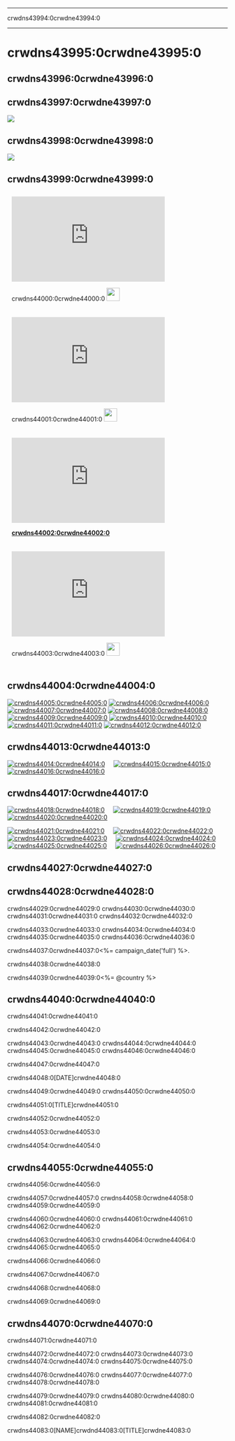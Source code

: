 * * *

crwdns43994:0crwdne43994:0

* * *

<div class="row">
  <h1 class="col-sm-12">
    crwdns43995:0crwdne43995:0
  </h1>
</div>

## crwdns43996:0crwdne43996:0

<a id="handouts"></a>

## crwdns43997:0crwdne43997:0

[![](<%= localized_file('/images/fit-250/one-pager.png') %>)](<%= localized_file('/files/hoc-one-pager.pdf') %>)

## crwdns43998:0crwdne43998:0

[![](<%= localized_file('/images/fit-250/schools-handout.png') %>)](<%= localized_file('/files/schools-handout.pdf') %>)

<a id="videos"></a>

## crwdns43999:0crwdne43999:0

<div style="float:left; padding:10px">
  <iframe width="350" height="195" src="https://www.youtubeeducation.com/embed/nKIu9yen5nc?iv_load_policy=3&rel=0&autohide=1&showinfo=0" frameborder="0" allowfullscreen></iframe>  
  <p>
    crwdns44000:0crwdne44000:0 <a href="https://dl.dropbox.com/sh/6sdjczibjih6x8s/Rjs8XgYNzr/Code-5-minute.mov?dl=1"><img src="/images/download.png" width="30px" /></a>
  </p>
</div>

<div style="float:left; padding:10px">
  <iframe width="350" height="195" src="https://www.youtubeeducation.com/embed/FC5FbmsH4fw?iv_load_policy=3&rel=0&autohide=1&showinfo=0" frameborder="0" allowfullscreen></iframe>  
  <p>
    crwdns44001:0crwdne44001:0 <a href="http://s3.amazonaws.com/cdo-videos/HoC-video-15mb.mp4"><img src="/images/download.png" width="30px" /></a>
  </p>
</div>

<div style='clear:both'>
</div>

<div style="float:left; padding:10px">
  <iframe width="350" height="195" src="https://www.youtubeeducation.com/embed/6XvmhE1J9PY?iv_load_policy=3&rel=0&autohide=1&showinfo=0" frameborder="0" allowfullscreen></iframe>  
  <p>
    <a href="https://www.youtube.com/watch?6XvmhE1J9PY"><strong>crwdns44002:0crwdne44002:0</strong></a>
  </p>
</div>

<div style="float:left; padding:10px">
  <iframe width="350" height="195" src="https://www.youtubeeducation.com/embed/qYZF6oIZtfc?iv_load_policy=3&rel=0&autohide=1&showinfo=0" frameborder="0" allowfullscreen></iframe>  
  <p>
    crwdns44003:0crwdne44003:0 <a href="https://dl.dropbox.com/sh/6sdjczibjih6x8s/_0RSOSY8oW/Code-1-min.mov?dl=1"><img src="/images/download.png" width="30px" /></a>
  </p>
</div>

<div style="float:left; padding:10px">
</div>

<div style='clear:both'>
</div>

<a id="posters"></a>

## crwdns44004:0crwdne44004:0

[![crwdns44005:0crwdne44005:0](/images/fit-280/malala-yousafzai.png)](/files/malala-yousafzai-poster.pdf) [![crwdns44006:0crwdne44006:0](/images/fit-280/sheryl-sandberg.png)](/files/sheryl-sandberg-poster.pdf) [![crwdns44007:0crwdne44007:0](/images/fit-280/mark-zuckerberg.png)](/files/mark-zuckerberg-poster.pdf) [![crwdns44008:0crwdne44008:0](/images/fit-280/marissa-mayer.png)](/files/marissa-mayer-poster.pdf) [![crwdns44009:0crwdne44009:0](/images/fit-280/susan.png)](/files/susan-wojcicki-poster.pdf) [![crwdns44010:0crwdne44010:0](/images/fit-280/chris-bosh.png)](/files/chris-bosh-poster.pdf) [![crwdns44011:0crwdne44011:0](/images/fit-280/barack-obama.png)](/files/barack-obama-poster.pdf) [![crwdns44012:0crwdne44012:0](/images/fit-280/ashton-kutcher.png)](/files/ashton-kutcher-poster.pdf)

<a id="banners"></a>

## crwdns44013:0crwdne44013:0

[![crwdns44014:0crwdne44014:0](/images/fit-250/banner1.jpg)](/images/banner1.jpg)&nbsp;&nbsp;&nbsp;&nbsp; [![crwdns44015:0crwdne44015:0](/images/fit-250/banner3.jpg)](/images/banner3.jpg)&nbsp;&nbsp;&nbsp;&nbsp; [![crwdns44016:0crwdne44016:0](/images/fit-500/banner5.jpg)](/images/banner5.jpg)&nbsp;&nbsp;&nbsp;&nbsp;

<a id="social"></a>

## crwdns44017:0crwdne44017:0

[![crwdns44018:0crwdne44018:0](/images/fit-250/social-1.jpg)](/images/social-1.jpg)&nbsp;&nbsp;&nbsp;&nbsp; [![crwdns44019:0crwdne44019:0](/images/fit-250/social-2.jpg)](/images/social-2.jpg)&nbsp;&nbsp;&nbsp;&nbsp; [![crwdns44020:0crwdne44020:0](/images/fit-250/social-3.jpg)](/images/social-3.jpg)&nbsp;&nbsp;&nbsp;&nbsp;

[![crwdns44021:0crwdne44021:0](/images/fit-250/mark.jpg)](/images/mark.jpg)&nbsp;&nbsp;&nbsp;&nbsp; [![crwdns44022:0crwdne44022:0](/images/fit-250/susan.png)](/images/susan.png)&nbsp;&nbsp;&nbsp;&nbsp; [![crwdns44023:0crwdne44023:0](/images/fit-250/chris.jpg)](/images/chris.jpg)&nbsp;&nbsp;&nbsp;&nbsp; [![crwdns44024:0crwdne44024:0](/images/fit-250/marissa.jpg)](/images/marissa.jpg)&nbsp;&nbsp;&nbsp;&nbsp; [![crwdns44025:0crwdne44025:0](/images/fit-250/ashton.jpg)](/images/ashton.jpg)&nbsp;&nbsp;&nbsp;&nbsp; [![crwdns44026:0crwdne44026:0](/images/fit-250/barack.jpg)](/images/barack.jpg)&nbsp;&nbsp;&nbsp;&nbsp;

<a id="sample-emails"></a>

## crwdns44027:0crwdne44027:0

<a id="email"></a>

## crwdns44028:0crwdne44028:0

crwdns44029:0crwdne44029:0 crwdns44030:0crwdne44030:0 crwdns44031:0crwdne44031:0 crwdns44032:0crwdne44032:0

crwdns44033:0crwdne44033:0 crwdns44034:0crwdne44034:0 crwdns44035:0crwdne44035:0 crwdns44036:0crwdne44036:0

crwdns44037:0crwdne44037:0<%= campaign_date('full') %>.

crwdns44038:0crwdne44038:0

crwdns44039:0crwdne44039:0<%= @country %>

<a id="media-pitch"></a>

## crwdns44040:0crwdne44040:0

crwdns44041:0crwdne44041:0

crwdns44042:0crwdne44042:0

crwdns44043:0crwdne44043:0 crwdns44044:0crwdne44044:0 crwdns44045:0crwdne44045:0 crwdns44046:0crwdne44046:0

crwdns44047:0crwdne44047:0

crwdns44048:0[DATE]crwdne44048:0

crwdns44049:0crwdne44049:0 crwdns44050:0crwdne44050:0

crwdns44051:0[TITLE]crwdne44051:0

crwdns44052:0crwdne44052:0

crwdns44053:0crwdne44053:0

crwdns44054:0crwdne44054:0

<a id="parents"></a>

## crwdns44055:0crwdne44055:0

crwdns44056:0crwdne44056:0

crwdns44057:0crwdne44057:0 crwdns44058:0crwdne44058:0 crwdns44059:0crwdne44059:0

crwdns44060:0crwdne44060:0 crwdns44061:0crwdne44061:0 crwdns44062:0crwdne44062:0

crwdns44063:0crwdne44063:0 crwdns44064:0crwdne44064:0 crwdns44065:0crwdne44065:0

crwdns44066:0crwdne44066:0

crwdns44067:0crwdne44067:0

crwdns44068:0crwdne44068:0

crwdns44069:0crwdne44069:0

<a id="politicians"></a>

## crwdns44070:0crwdne44070:0

crwdns44071:0crwdne44071:0

crwdns44072:0crwdne44072:0 crwdns44073:0crwdne44073:0 crwdns44074:0crwdne44074:0 crwdns44075:0crwdne44075:0

crwdns44076:0crwdne44076:0 crwdns44077:0crwdne44077:0 crwdns44078:0crwdne44078:0

crwdns44079:0crwdne44079:0 crwdns44080:0crwdne44080:0 crwdns44081:0crwdne44081:0

crwdns44082:0crwdne44082:0

crwdns44083:0[NAME]crwdnd44083:0[TITLE]crwdne44083:0